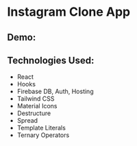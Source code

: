 # Instagram Clone App
## Demo: 

## Technologies Used:
- React
- Hooks
- Firebase DB, Auth, Hosting
- Tailwind CSS
- Material Icons
- Destructure
- Spread
- Template Literals
- Ternary Operators